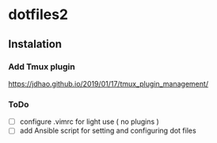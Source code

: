 # dotfiles2

## Instalation

### Add Tmux plugin
https://jdhao.github.io/2019/01/17/tmux_plugin_management/

### ToDo

- [ ]  configure .vimrc for light use ( no plugins )
- [ ]  add Ansible script for setting and configuring dot files
